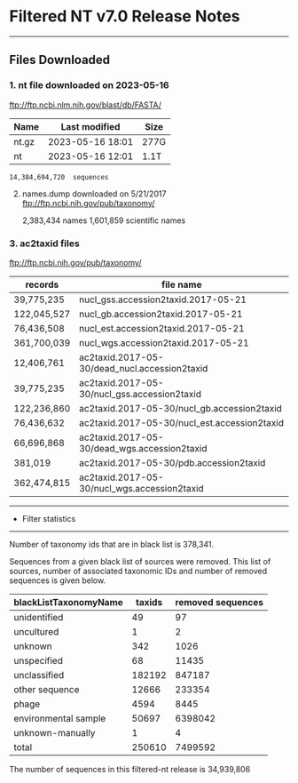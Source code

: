 # Filtered NT v7.0 Release Notes

************************************************************************
## Files Downloaded 

### 1. nt file downloaded on 2023-05-16 

ftp://ftp.ncbi.nlm.nih.gov/blast/db/FASTA/

Name  | Last modified    | Size
------|------------------|------
nt.gz | 2023-05-16 18:01 | 277G
nt    | 2023-05-16 12:01 | 1.1T 
    
	14,384,694,720 	sequences


2. names.dump downloaded on 5/21/2017 
   ftp://ftp.ncbi.nih.gov/pub/taxonomy/

	2,383,434 	names
	1,601,859 	scientific names


### 3. ac2taxid files 
   ftp://ftp.ncbi.nih.gov/pub/taxonomy/

records	    | file name
------------|----------------------------------
39,775,235	| nucl_gss.accession2taxid.2017-05-21
122,045,527	| nucl_gb.accession2taxid.2017-05-21
76,436,508	| nucl_est.accession2taxid.2017-05-21
361,700,039	| nucl_wgs.accession2taxid.2017-05-21
12,406,761	| ac2taxid.2017-05-30/dead_nucl.accession2taxid
39,775,235	| ac2taxid.2017-05-30/nucl_gss.accession2taxid
122,236,860	| ac2taxid.2017-05-30/nucl_gb.accession2taxid
76,436,632	| ac2taxid.2017-05-30/nucl_est.accession2taxid
66,696,868	| ac2taxid.2017-05-30/dead_wgs.accession2taxid
381,019		| ac2taxid.2017-05-30/pdb.accession2taxid
362,474,815	| ac2taxid.2017-05-30/nucl_wgs.accession2taxid


************************************************************************
* Filter statistics
************************************************************************
Number of taxonomy ids that are in black list is 378,341.

Sequences from a given black list of sources were removed. This list
of sources, number of associated taxonomic IDs and number 
of removed sequences is given below.


blackListTaxonomyName | taxids | removed sequences
----------------------|--------|-------------------
unidentified          | 49     | 97
uncultured            |  1	   | 2
unknown	              | 342    | 1026
unspecified           | 68     | 11435
unclassified          | 182192 | 847187
other sequence        | 12666  | 233354
phage                 | 4594   | 8445
environmental sample  | 50697  | 6398042
unknown-manually      | 1      | 4
total                 | 250610 | 7499592


The number of sequences in this filtered-nt release is 
	34,939,806
